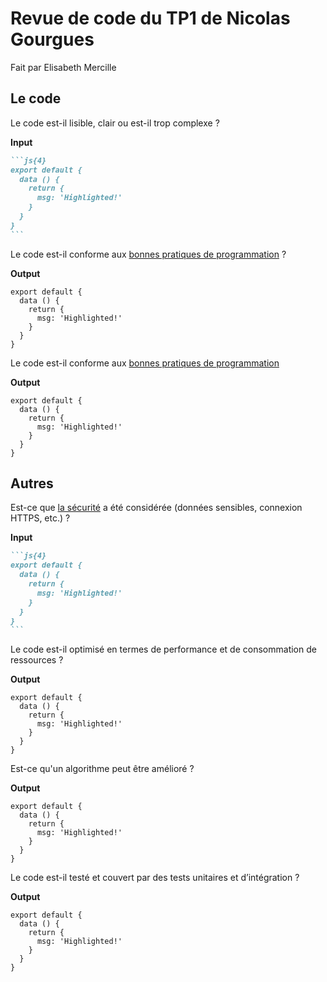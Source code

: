# Revue de code du TP1 de Nicolas Gourgues

Fait par Elisabeth Mercille

## Le code

Le code est-il lisible, clair ou est-il trop complexe ?

**Input**

````md
```js{4}
export default {
  data () {
    return {
      msg: 'Highlighted!'
    }
  }
}
```
````

Le code est-il conforme aux [bonnes pratiques de programmation](https://appweb.progwmj.ca/documentations/bonnes-pratiques/code) ?

**Output**

```js{4}
export default {
  data () {
    return {
      msg: 'Highlighted!'
    }
  }
}
```

Le code est-il conforme aux [bonnes pratiques de programmation](https://appweb.progwmj.ca/documentations/bonnes-pratiques/code)

**Output**

```js{4}
export default {
  data () {
    return {
      msg: 'Highlighted!'
    }
  }
}
```

## Autres

Est-ce que [la sécurité](https://appweb.progwmj.ca/documentations/bonnes-pratiques/securite) a été considérée (données sensibles, connexion HTTPS, etc.) ?

**Input**

````md
```js{4}
export default {
  data () {
    return {
      msg: 'Highlighted!'
    }
  }
}
```
````

Le code est-il optimisé en termes de performance et de consommation de ressources ?

**Output**

```js{4}
export default {
  data () {
    return {
      msg: 'Highlighted!'
    }
  }
}
```

Est-ce qu'un algorithme peut être amélioré ?

**Output**

```js{4}
export default {
  data () {
    return {
      msg: 'Highlighted!'
    }
  }
}
```

Le code est-il testé et couvert par des tests unitaires et d’intégration ?

**Output**

```js{4}
export default {
  data () {
    return {
      msg: 'Highlighted!'
    }
  }
}
```
